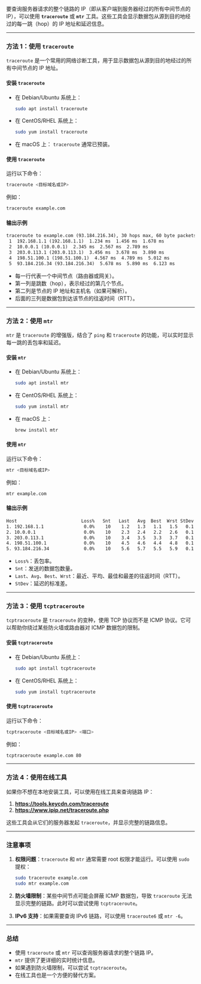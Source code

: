 要查询服务器请求的整个链路的 IP（即从客户端到服务器经过的所有中间节点的 IP），可以使用 **`traceroute`** 或 **`mtr`** 工具。这些工具会显示数据包从源到目的地经过的每一跳（hop）的 IP 地址和延迟信息。

------

### 方法 1：使用 `traceroute`

`traceroute` 是一个常用的网络诊断工具，用于显示数据包从源到目的地经过的所有中间节点的 IP 地址。

#### 安装 `traceroute`

- 在 Debian/Ubuntu 系统上：

  ```bash
  sudo apt install traceroute
  ```

- 在 CentOS/RHEL 系统上：

  ```bash
  sudo yum install traceroute
  ```

- 在 macOS 上：
  `traceroute` 通常已预装。

#### 使用 `traceroute`

运行以下命令：

```bash
traceroute <目标域名或IP>
```

例如：

```bash
traceroute example.com
```

#### 输出示例

```reStructuredText
traceroute to example.com (93.184.216.34), 30 hops max, 60 byte packets
 1  192.168.1.1 (192.168.1.1)  1.234 ms  1.456 ms  1.678 ms
 2  10.0.0.1 (10.0.0.1)  2.345 ms  2.567 ms  2.789 ms
 3  203.0.113.1 (203.0.113.1)  3.456 ms  3.678 ms  3.890 ms
 4  198.51.100.1 (198.51.100.1)  4.567 ms  4.789 ms  5.012 ms
 5  93.184.216.34 (93.184.216.34)  5.678 ms  5.890 ms  6.123 ms
```

- 每一行代表一个中间节点（路由器或网关）。
- 第一列是跳数（hop），表示经过的第几个节点。
- 第二列是节点的 IP 地址和主机名（如果可解析）。
- 后面的三列是数据包到达该节点的往返时间（RTT）。

------

### 方法 2：使用 `mtr`

`mtr` 是 `traceroute` 的增强版，结合了 `ping` 和 `traceroute` 的功能，可以实时显示每一跳的丢包率和延迟。

#### 安装 `mtr`

- 在 Debian/Ubuntu 系统上：

  ```bash
  sudo apt install mtr
  ```

- 在 CentOS/RHEL 系统上：

  ```bash
  sudo yum install mtr
  ```

- 在 macOS 上：

  ```bash
  brew install mtr
  ```

#### 使用 `mtr`

运行以下命令：

```bash
mtr <目标域名或IP>
```

例如：

```bash
mtr example.com
```

#### 输出示例

```reStructuredText
Host                        Loss%   Snt   Last   Avg  Best  Wrst StDev
1. 192.168.1.1               0.0%    10    1.2   1.3   1.1   1.5   0.1
2. 10.0.0.1                  0.0%    10    2.3   2.4   2.2   2.6   0.1
3. 203.0.113.1               0.0%    10    3.4   3.5   3.3   3.7   0.1
4. 198.51.100.1              0.0%    10    4.5   4.6   4.4   4.8   0.1
5. 93.184.216.34             0.0%    10    5.6   5.7   5.5   5.9   0.1
```

- `Loss%`：丢包率。
- `Snt`：发送的数据包数量。
- `Last`、`Avg`、`Best`、`Wrst`：最近、平均、最佳和最差的往返时间（RTT）。
- `StDev`：延迟的标准差。

------

### 方法 3：使用 `tcptraceroute`

`tcptraceroute` 是 `traceroute` 的变种，使用 TCP 协议而不是 ICMP 协议。它可以帮助你绕过某些防火墙或路由器对 ICMP 数据包的限制。

#### 安装 `tcptraceroute`

- 在 Debian/Ubuntu 系统上：

  ```bash
  sudo apt install tcptraceroute
  ```

- 在 CentOS/RHEL 系统上：

  ```bash
  sudo yum install tcptraceroute
  ```

#### 使用 `tcptraceroute`

运行以下命令：

```bash
tcptraceroute <目标域名或IP> <端口>
```

例如：

```bash
tcptraceroute example.com 80
```

------

### 方法 4：使用在线工具

如果你不想在本地安装工具，可以使用在线工具来查询链路 IP：

1. **https://tools.keycdn.com/traceroute**
2. **https://www.ipip.net/traceroute.php**

这些工具会从它们的服务器发起 `traceroute`，并显示完整的链路信息。

------

### 注意事项

1. **权限问题**：`traceroute` 和 `mtr` 通常需要 root 权限才能运行。可以使用 `sudo` 提权：

   ```bash
   sudo traceroute example.com
   sudo mtr example.com
   ```

2. **防火墙限制**：某些中间节点可能会屏蔽 ICMP 数据包，导致 `traceroute` 无法显示完整的链路。此时可以尝试使用 `tcptraceroute`。

3. **IPv6 支持**：如果需要查询 IPv6 链路，可以使用 `traceroute6` 或 `mtr -6`。

------

### 总结

- 使用 `traceroute` 或 `mtr` 可以查询服务器请求的整个链路 IP。
- `mtr` 提供了更详细的实时统计信息。
- 如果遇到防火墙限制，可以尝试 `tcptraceroute`。
- 在线工具也是一个方便的替代方案。